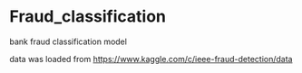 # Fraud_classification
bank fraud classification model

data was loaded from https://www.kaggle.com/c/ieee-fraud-detection/data
